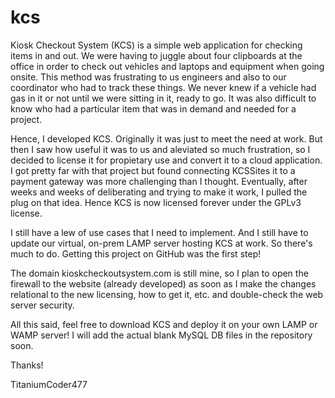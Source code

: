 # kcs
Kiosk Checkout System (KCS) is a simple web application for checking items in and out. We were having to juggle about four clipboards at the office in order to check out vehicles and laptops and equipment when going onsite. This method was frustrating to us engineers and also to our coordinator who had to track these things. We never knew if a vehicle had gas in it or not until we were sitting in it, ready to go. It was also difficult to know who had a particular item that was in demand and needed for a project.

Hence, I developed KCS. Originally it was just to meet the need at work. But then I saw how useful it was to us and aleviated so much frustration, so I decided to license it for propietary use and convert it to a cloud application. I got pretty far with that project but found connecting KCSSites it to a payment gateway was more challenging than I thought. Eventually, after weeks and weeks of deliberating and trying to make it work, I pulled the plug on that idea. Hence KCS is now licensed forever under the GPLv3 license.

I still have a lew of use cases that I need to implement. And I still have to update our virtual, on-prem LAMP server hosting KCS at work. So there's much to do. Getting this project on GitHub was the first step!

The domain kioskcheckoutsystem.com is still mine, so I plan to open the firewall to the website (already developed) as soon as I make the changes relational to the new licensing, how to get it, etc. and double-check the web server security.

All this said, feel free to download KCS and deploy it on your own LAMP or WAMP server! I will add the actual blank MySQL DB files in the repository soon.

Thanks!

TitaniumCoder477
